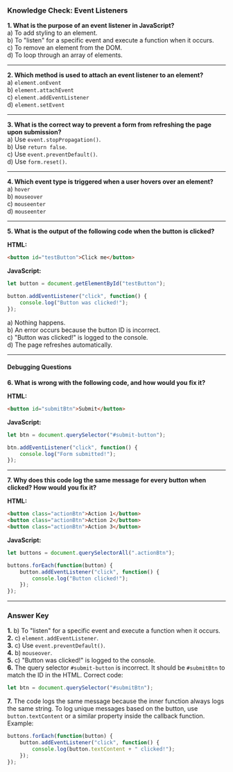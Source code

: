 ### **Knowledge Check: Event Listeners**

**1. What is the purpose of an event listener in JavaScript?**  
a) To add styling to an element.  
b) To "listen" for a specific event and execute a function when it occurs.  
c) To remove an element from the DOM.  
d) To loop through an array of elements.  

---

**2. Which method is used to attach an event listener to an element?**  
a) `element.onEvent`  
b) `element.attachEvent`  
c) `element.addEventListener`  
d) `element.setEvent`  

---

**3. What is the correct way to prevent a form from refreshing the page upon submission?**  
a) Use `event.stopPropagation()`.  
b) Use `return false`.  
c) Use `event.preventDefault()`.  
d) Use `form.reset()`.  

---

**4. Which event type is triggered when a user hovers over an element?**  
a) `hover`  
b) `mouseover`  
c) `mouseenter`  
d) `mouseenter`  

---

**5. What is the output of the following code when the button is clicked?**  

**HTML:**  
```html
<button id="testButton">Click me</button>
```  

**JavaScript:**  
```javascript
let button = document.getElementById("testButton");

button.addEventListener("click", function() {
    console.log("Button was clicked!");
});
```  
a) Nothing happens.  
b) An error occurs because the button ID is incorrect.  
c) "Button was clicked!" is logged to the console.  
d) The page refreshes automatically.  

---

#### **Debugging Questions**  

**6. What is wrong with the following code, and how would you fix it?**  

**HTML:**  
```html
<button id="submitBtn">Submit</button>
```  

**JavaScript:**  
```javascript
let btn = document.querySelector("#submit-button");

btn.addEventListener("click", function() {
    console.log("Form submitted!");
});
```  

---

**7. Why does this code log the same message for every button when clicked? How would you fix it?**  

**HTML:**  
```html
<button class="actionBtn">Action 1</button>  
<button class="actionBtn">Action 2</button>  
<button class="actionBtn">Action 3</button>  
```  

**JavaScript:**  
```javascript
let buttons = document.querySelectorAll(".actionBtn");

buttons.forEach(function(button) {
    button.addEventListener("click", function() {
        console.log("Button clicked!");
    });
});
```  

---

### **Answer Key**  

**1.** b) To "listen" for a specific event and execute a function when it occurs.  
**2.** c) `element.addEventListener`.  
**3.** c) Use `event.preventDefault()`.  
**4.** b) `mouseover`.  
**5.** c) "Button was clicked!" is logged to the console.  
**6.** The query selector `#submit-button` is incorrect. It should be `#submitBtn` to match the ID in the HTML. Correct code:  
```javascript
let btn = document.querySelector("#submitBtn");
```  
**7.** The code logs the same message because the inner function always logs the same string. To log unique messages based on the button, use `button.textContent` or a similar property inside the callback function. Example:  
```javascript
buttons.forEach(function(button) {
    button.addEventListener("click", function() {
        console.log(button.textContent + " clicked!");
    });
});
```